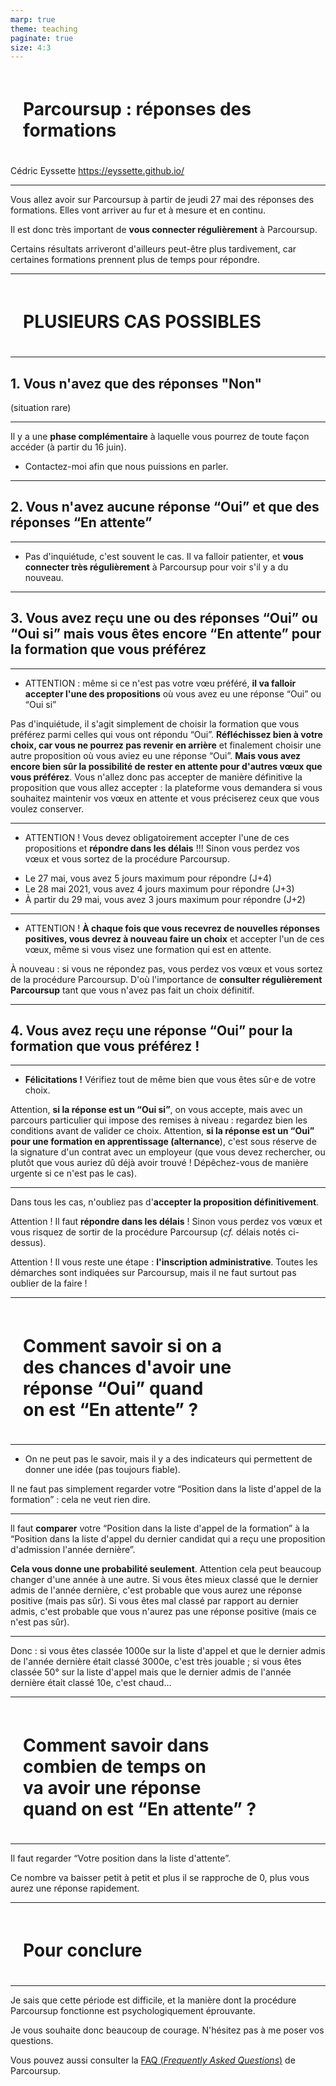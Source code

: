 ```yaml
---
marp: true
theme: teaching
paginate: true
size: 4:3
---
```


<!-- _class: titre -->
<style scoped>
h1 {padding:20px}
</style>
# Parcoursup : réponses des formations
Cédric Eyssette
https://eyssette.github.io/


---
<!-- _class: fpppppppp -->

Vous allez avoir sur Parcoursup à partir de jeudi 27 mai des réponses des formations. Elles vont arriver au fur et à mesure et en continu.

Il est donc très important de **vous connecter régulièrement** à Parcoursup.

Certains résultats arriveront d'ailleurs peut-être plus tardivement, car certaines formations prennent plus de temps pour répondre.


---
<!-- _class: partie -->
# PLUSIEURS CAS POSSIBLES



---
<!-- _class: souspartie -->

## 1. Vous n'avez que des réponses "Non"
(situation rare)

---
<!-- _class:  -->

Il y a une **phase complémentaire** à laquelle vous pourrez de toute façon accéder (à partir du 16 juin).

- Contactez-moi afin que nous puissions en parler.


---
<!-- _class: souspartie fpp-->

## 2. Vous n'avez aucune réponse “Oui” et que des réponses “En attente”

---
<!-- _class:  -->

- Pas d'inquiétude, c'est souvent le cas. Il va falloir patienter, et **vous connecter très régulièrement** à Parcoursup pour voir s'il y a du nouveau. 

---
<!-- _class: souspartie fmmm-->

## 3. Vous avez reçu une ou des réponses “Oui” ou “Oui si” mais vous êtes encore “En attente” pour la formation que vous préférez

---
<!-- _class: fmm -->

- ATTENTION : même si ce n'est pas votre vœu préféré, **il va falloir accepter l'une des propositions** où vous avez eu une réponse “Oui” ou “Oui si”

Pas d'inquiétude, il s'agit simplement de choisir la formation que vous préférez parmi celles qui vous ont répondu “Oui”. **Réfléchissez bien à votre choix, car vous ne pourrez pas revenir en arrière** et finalement choisir une autre proposition où vous aviez eu une réponse “Oui”.
**Mais vous avez encore bien sûr la possibilité de rester en attente pour d'autres vœux que vous préférez**. Vous n'allez donc pas accepter de manière définitive la proposition que vous allez accepter : la plateforme vous demandera si vous souhaitez maintenir vos vœux en attente et vous préciserez ceux que vous voulez conserver. 


---
<!-- _class: f  -->


- ATTENTION ! Vous devez obligatoirement accepter l'une de ces propositions et **répondre dans les délais** !!! Sinon vous perdez vos vœux et vous sortez de la procédure Parcoursup.

<div class="puces">

- Le 27 mai, vous avez 5 jours maximum pour répondre (J+4)
- Le 28 mai 2021, vous avez 4 jours maximum pour répondre (J+3)
- À partir du 29 mai, vous avez 3 jours maximum pour répondre (J+2)
</div>

---
<!-- _class: fpp -->

- ATTENTION ! **À chaque fois que vous recevrez de nouvelles réponses positives, vous devrez à nouveau faire un choix** et accepter l'un de ces vœux, même si vous visez une formation qui est en attente.

À nouveau : si vous ne répondez pas, vous perdez vos vœux et vous sortez de la procédure Parcoursup. D'où l'importance de **consulter régulièrement Parcoursup** tant que vous n'avez pas fait un choix définitif.


---
<!-- _class: souspartie -->
## 4. Vous avez reçu une réponse “Oui” pour la formation que vous préférez !


---
<!-- _class: f -->

- **Félicitations !** Vérifiez tout de même bien que vous êtes sûr·e de votre choix.  

Attention, **si la réponse est un “Oui si”**, on vous accepte, mais avec un parcours particulier qui impose des remises à niveau : regardez bien les conditions avant de valider ce choix.
Attention, **si la réponse est un “Oui” pour une formation en apprentissage (alternance**), c'est sous réserve de la signature d'un contrat avec un employeur (que vous devez rechercher, ou plutôt que vous auriez dû déjà avoir trouvé ! Dépêchez-vous de manière urgente si ce n'est pas le cas).


---
<!-- _class: fppppp -->

Dans tous les cas, n'oubliez pas d'**accepter la proposition définitivement**. 

Attention ! Il faut **répondre dans les délais** ! Sinon vous perdez vos vœux et vous risquez de sortir de la procédure Parcoursup (_cf._ délais notés ci-dessus).

Attention ! Il vous reste une étape : **l'inscription administrative**. Toutes les démarches sont indiquées sur Parcoursup, mais il ne faut surtout pas oublier de la faire !


---
<!-- _class: partie -->

# Comment savoir si on a<br> des chances d'avoir une<br> réponse “Oui” quand<br> on est “En attente” ? <!-- fit -->

---
<!-- _class: f -->


- On ne peut pas le savoir, mais il y a des indicateurs qui permettent de donner une idée (pas toujours fiable).

ll ne faut pas simplement regarder votre “Position dans la liste d'appel de la formation” : cela ne veut rien dire.


---
<!-- _class: fpp -->

ll faut **comparer** votre “Position dans la liste d'appel de la formation” à la “Position dans la liste d'appel du dernier candidat qui a reçu une proposition d'admission l'année dernière”.

**Cela vous donne une probabilité seulement**. Attention cela peut beaucoup changer d'une année à une autre. Si vous êtes mieux classé que le dernier admis de l'année dernière, c'est probable que vous aurez une réponse positive (mais pas sûr). Si vous êtes mal classé par rapport au dernier admis, c'est probable que vous n'aurez pas une réponse positive (mais ce n'est pas sûr). 

---
<!-- _class:  -->


Donc : si vous êtes classée 1000e sur la liste d'appel et que le dernier admis de l'année dernière était classé 3000e, c'est très jouable ; si vous êtes classée 50° sur la liste d'appel mais que le dernier admis de l'année dernière était classé 10e, c'est chaud…


---
<!-- _class: partie -->

# Comment savoir dans <br>combien de temps on <br>va avoir une réponse <br>quand on est “En attente” ? <!-- fit -->


---
<!-- _class:  -->


Il faut regarder “Votre position dans la liste d'attente”.

Ce nombre va baisser petit à petit et plus il se rapproche de 0, plus vous aurez une réponse rapidement.


---
<!-- _class: partie -->
# Pour conclure

---
<!-- _class: fpppppp -->

Je sais que cette période est difficile, et la manière dont la procédure Parcoursup fonctionne est psychologiquement éprouvante.

Je vous souhaite donc beaucoup de courage. N'hésitez pas à me poser vos questions.

Vous pouvez aussi consulter la [FAQ (_Frequently Asked Questions_)](https://www.parcoursup.fr/index.php?desc=questions) de Parcoursup.